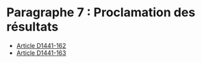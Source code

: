 # Paragraphe 7 : Proclamation des résultats

* [Article D1441-162](./LEGIARTI000018536226.md)
* [Article D1441-163](./LEGIARTI000018536224.md)
